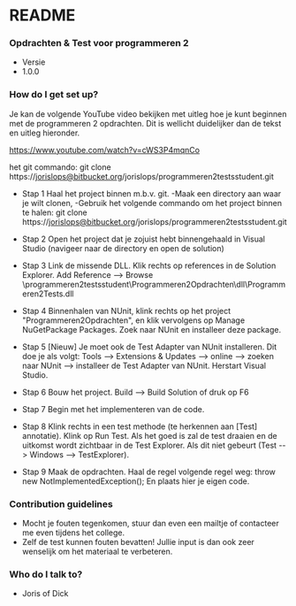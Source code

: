 # README #

### Opdrachten & Test voor programmeren 2 ###

* Versie
* 1.0.0

### How do I get set up? ###

Je kan de volgende YouTube video bekijken met uitleg hoe je kunt beginnen met de programmeren 2 opdrachten.
Dit is wellicht duidelijker dan de tekst en uitleg hieronder. 

https://www.youtube.com/watch?v=cWS3P4mqnCo

het git commando: 
git clone https://jorislops@bitbucket.org/jorislops/programmeren2testsstudent.git

* Stap 1 Haal het project binnen m.b.v. git.
       -Maak een directory aan waar je wilt clonen,
       -Gebruik het volgende commando om het project binnen te halen:
             git clone https://jorislops@bitbucket.org/jorislops/programmeren2testsstudent.git
* Stap 2 Open het project dat je zojuist hebt binnengehaald in Visual Studio (navigeer naar de directory en open de solution)
* Stap 3 Link de missende DLL. Klik rechts op references in de Solution Explorer. 
      Add Reference --> Browse 
      <projectdir>\programmeren2testsstudent\Programmeren2Opdrachten\dll\Programmeren2Tests.dll
* Stap 4 Binnenhalen van NUnit, klink rechts op het project "Programmeren2Opdrachten", en klik vervolgens op Manage NuGetPackage Packages. Zoek naar NUnit en installeer deze package.

* Stap 5 [Nieuw] Je moet ook de Test Adapter van NUnit installeren. Dit doe je als volgt: Tools --> Extensions & Updates --> online --> zoeken naar NUnit --> installeer de Test Adapter van NUnit. Herstart Visual Studio. 

* Stap 6 Bouw het project. Build --> Build Solution of druk op F6
* Stap 7 Begin met het implementeren van de code. 
* Stap 8 Klink rechts in een test methode (te herkennen aan [Test] annotatie). Klink op Run Test. Als het goed is zal de test draaien en de uitkomst wordt zichtbaar in de Test Explorer. Als dit niet gebeurt (Test --> Windows --> TestExplorer).

* Stap 9 Maak de opdrachten. Haal de regel volgende regel weg: 
   throw new NotImplementedException();
  En plaats hier je eigen code. 


### Contribution guidelines ###

* Mocht je fouten tegenkomen, stuur dan even een mailtje of contacteer me even tijdens het college.
* Zelf de test kunnen fouten bevatten! Jullie input is dan ook zeer wenselijk om het materiaal te verbeteren.

### Who do I talk to? ###
 * Joris of Dick